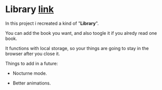 # Library [link](https://vlunaklick.github.io/library_ls/)

In this project i recreated a kind of "**Library**".

You can add the book you want, and also toogle it if you alredy read one book.

It functions with local storage, so your things are going to stay in the browser after you close it.

Things to add in a future: 

   * Nocturne mode.

   * Better animations.
